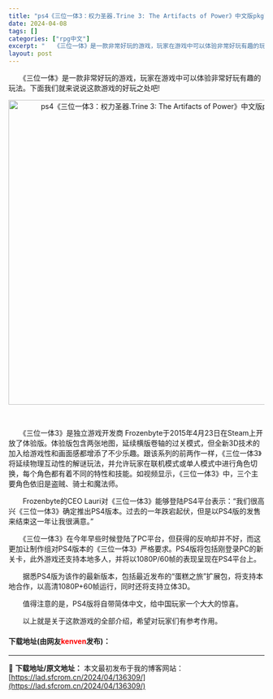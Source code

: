 ```yaml
---
title: "ps4《三位一体3：权力圣器.Trine 3: The Artifacts of Power》中文版pkg下载"
date: 2024-04-08
tags: []
categories: ["rpg中文"]
excerpt: "　　《三位一体》是一款非常好玩的游戏，玩家在游戏中可以体验非常好玩有趣的玩法。下面我们就来说说这款游戏的好玩之处吧! &nbsp; 　　《三位一体3》是独立游戏开发商 Frozenbyte于2015年4月23日在Steam上开放了体验版。体验版包含两张地图，延续横版卷轴的过关模式，但全新3D技术的加&hellip;"
layout: post
---
```


 <p>　　《三位一体》是一款非常好玩的游戏，玩家在游戏中可以体验非常好玩有趣的玩法。下面我们就来说说这款游戏的好玩之处吧!</p> <p align="center"><img align="" border="0" src="https://lad.sfcrom.cn/wp-content/uploads/2024/04/20240408_66136f6c0079c.webp" width="600" alt="ps4《三位一体3：权力圣器.Trine 3: The Artifacts of Power》中文版pkg下载" /></p> <p>&nbsp;</p> <p>　　《三位一体3》是独立游戏开发商 Frozenbyte于2015年4月23日在Steam上开放了体验版。体验版包含两张地图，延续横版卷轴的过关模式，但全新3D技术的加入给游戏性和画面感都增添了不少乐趣。跟该系列的前两作一样，《三位一体3》将延续物理互动性的解谜玩法，并允许玩家在联机模式或单人模式中进行角色切换，每个角色都有着不同的特性和技能。如视频显示，《三位一体3》中，三个主要角色依旧是盗贼、骑士和魔法师。</p> <p>　　Frozenbyte的CEO Lauri对《三位一体3》能够登陆PS4平台表示：&ldquo;我们很高兴《三位一体3》确定推出PS4版本。过去的一年跌宕起伏，但是以PS4版的发售来结束这一年让我很满意。&rdquo;</p> <p>　　《三位一体3》在今年早些时候登陆了PC平台，但获得的反响却并不好，而这更加让制作组对PS4版本的《三位一体3》严格要求。PS4版将包括刚登录PC的新关卡，此外游戏还支持本地多人，并将以1080P/60帧的表现呈现在PS4平台上。</p> <p>　　据悉PS4版为该作的最新版本，包括最近发布的&ldquo;蛋糕之旅&rdquo;扩展包，将支持本地合作，以高清1080P+60帧运行，同时还将支持立体3D。</p> <p>　　值得注意的是，PS4版将自带简体中文，给中国玩家一个大大的惊喜。</p> <p>　　以上就是关于这款游戏的全部介绍，希望对玩家们有参考作用。</p> <p><h4>下载地址(由网友<font color="red">kenven</font>发布)：</h4></p> 

---
📖 **下载地址/原文地址：** 本文最初发布于我的博客网站：[https://lad.sfcrom.cn/2024/04/136309/](https://lad.sfcrom.cn/2024/04/136309/)
